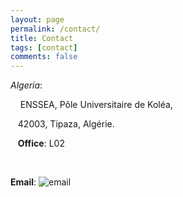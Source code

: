 ```yaml
---
layout: page
permalink: /contact/
title: Contact
tags: [contact]
comments: false
---
```

*Algeria*:

&nbsp;&nbsp;&nbsp; ENSSEA, Pôle Universitaire de Koléa,

&nbsp;&nbsp;&nbsp;42003, Tipaza, Algérie.

&nbsp;&nbsp;&nbsp;**Office**: L02

<br/>

**Email**: <img src="{{ site.url }}/images/{{ site.owner.email-img }}" alt="email">

